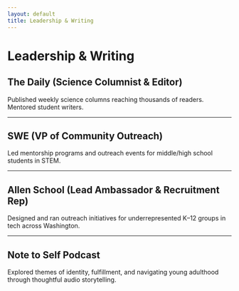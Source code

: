 ```yaml
---
layout: default
title: Leadership & Writing
---
```


# Leadership & Writing

## The Daily (Science Columnist & Editor)
Published weekly science columns reaching thousands of readers. Mentored student writers.  

---

## SWE (VP of Community Outreach)
Led mentorship programs and outreach events for middle/high school students in STEM.  

---

## Allen School (Lead Ambassador & Recruitment Rep)
Designed and ran outreach initiatives for underrepresented K–12 groups in tech across Washington.  

---

## Note to Self Podcast
Explored themes of identity, fulfillment, and navigating young adulthood through thoughtful audio storytelling.
